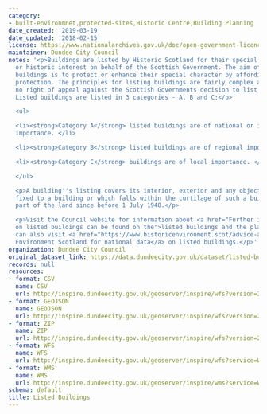 ```yaml
---
category:
- built-environmnet,protected-sites,Historic Centre,Building Planning
date_created: '2019-03-19'
date_updated: '2018-02-15'
license: https://www.nationalarchives.gov.uk/doc/open-government-licence/version/3/
maintainer: Dundee City Council
notes: '<p>Buildings are listed by Historic Scotland for their special architectural
  or historic interest on behalf of the Scottish Government. The aim of listing such
  buildings is to protect or enhance their special character by affording them statutory
  protection. The principles for listing buildings are fairly complex and there is
  no right of appeal against the Scottish Governments decision to list a property.
  Listed buildings are listed in 3 categories - A, B and C;</p>

  <ul>

  <li><strong>Category A</strong> listed buildings are of national or international
  importance. </li>

  <li><strong>Category B</strong> listed buildings are of regional importance. </li>

  <li><strong>Category C</strong> buildings are of local importance. </li>

  </ul>

  <p>A building''s listing covers its interior, exterior and any object or structure
  fixed to a building or which falls within the curtilage of such a building, forming
  part of the land since before 1 July 1948.</p>

  <p>Visit the Council website for information about <a href="Further information
  on listed buildings can be found on the">listed buildings and the planning process</a>.  You
  can also visit <a href="https://www.historicenvironment.scot/advice-and-support/listing-scheduling-and-designations/listed-buildings/search-for-a-listed-building/">Historic
  Environment Scotland for national data</a> on listed buildings.</p>'
organization: Dundee City Council
original_dataset_link: https://data.dundeecity.gov.uk/dataset/listed-buildings
records: null
resources:
- format: CSV
  name: CSV
  url: http://inspire.dundeecity.gov.uk/geoserver/inspire/wfs?version=2.0.0&service=wfs&request=GetFeature&typeName=inspire:LISTEDBUILDINGS&outputFormat=csv
- format: GEOJSON
  name: GEOJSON
  url: http://inspire.dundeecity.gov.uk/geoserver/inspire/wfs?version=2.0.0&service=wfs&request=GetFeature&typeName=inspire:LISTEDBUILDINGS&outputFormat=application/json&srsName=EPSG:4326
- format: ZIP
  name: ZIP
  url: http://inspire.dundeecity.gov.uk/geoserver/inspire/wfs?version=2.0.0&service=wfs&request=GetFeature&typeName=inspire:LISTEDBUILDINGS&outputFormat=SHAPE-ZIP
- format: WFS
  name: WFS
  url: http://inspire.dundeecity.gov.uk/geoserver/inspire/wfs?service=WFS&version=2.0.0&request=getCapabilities
- format: WMS
  name: WMS
  url: http://inspire.dundeecity.gov.uk/geoserver/inspire/wms?service=Wms&version=1.3.0&request=getCapabilities
schema: default
title: Listed Buildings
---
```

